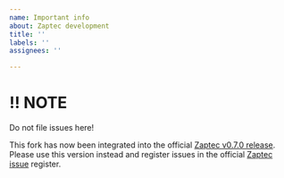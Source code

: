 ```yaml
---
name: Important info
about: Zaptec development
title: ''
labels: ''
assignees: ''

---
```


# :bangbang: NOTE

Do not file issues here!

This fork has now been integrated into the official [Zaptec v0.7.0 release](https://github.com/custom-components/zaptec/releases/tag/v0.7.0). Please use this version instead and register issues in the official [Zaptec issue](https://github.com/custom-components/zaptec/issues) register.

